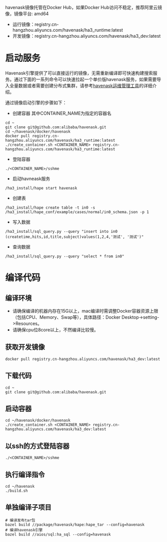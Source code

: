 havenask镜像托管在Docker Hub，如果Docker Hub访问不稳定，推荐阿里云镜像，镜像平台: amd64
* 运行镜像：registry.cn-hangzhou.aliyuncs.com/havenask/ha3_runtime:latest
* 开发镜像：registry.cn-hangzhou.aliyuncs.com/havenask/ha3_dev:latest

# 启动服务
Havenask引擎提供了可以直接运行的镜像，无需重新编译即可快速构建搜索服务。通过下面的一系列命令可以快速拉起一个单价版havenask服务，如果需要导入全量数据或者需要创建分布式集群，请参考[havenask运维管理工具](./Hape介绍.md)的详细介绍。

通过镜像启动引擎的步骤如下：
* 创建容器
其中CONTAINER_NAME为指定的容器名
```
cd ~
git clone git@github.com:alibaba/havenask.git
cd ~/havenask/docker/havenask
docker pull registry.cn-hangzhou.aliyuncs.com/havenask/ha3_runtime:latest
./create_container.sh <CONTAINER_NAME> registry.cn-hangzhou.aliyuncs.com/havenask/ha3_runtime:latest
```

* 登陆容器
```
./<CONTAINER_NAME>/sshme
```

* 启动havneask服务
```
/ha3_install/hape start havenask
```
* 创建表
```
/ha3_install/hape create table -t in0 -s /ha3_install/hape_conf/example/cases/normal/in0_schema.json -p 1
```

* 写入数据
```
/ha3_install/sql_query.py --query "insert into in0 (createtime,hits,id,title,subject)values(1,2,4,'测试', '测试')"
```
* 查询数据
```
/ha3_install/sql_query.py --query "select * from in0"
```

# 编译代码

## 编译环境
* 请确保编译的机器内存在15G以上，mac编译时需调整Docker容器资源上限（包括CPU、Memory、Swap等），具体路径：Docker Desktop->setting->Resources。
* 请确保cpu位8core以上，不然编译比较慢。

## 获取开发镜像

```
docker pull registry.cn-hangzhou.aliyuncs.com/havenask/ha3_dev:latest
```
## 下载代码
```
cd ~
git clone git@github.com:alibaba/havenask.git
```

## 启动容器
```
cd ~/havenask/docker/havenask
./create_container.sh <CONTAINER_NAME> registry.cn-hangzhou.aliyuncs.com/havenask/ha3_dev:latest
```
## 以ssh的方式登陆容器
```
./<CONTAINER_NAME>/sshme
```

## 执行编译指令
```
cd ~/havenask
./build.sh
```
## 单独编译子项目
```
# 编译发布tar包
bazel build //package/havenask/hape:hape_tar --config=havenask
# 编译havenask引擎
bazel build //aios/sql:ha_sql --config=havenask
```
